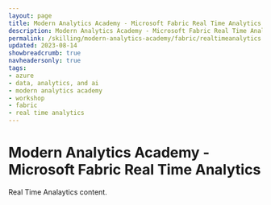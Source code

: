 ```yaml
---
layout: page
title: Modern Analytics Academy - Microsoft Fabric Real Time Analytics
description: Modern Analytics Academy - Microsoft Fabric Real Time Analytics
permalink: /skilling/modern-analytics-academy/fabric/realtimeanalytics
updated: 2023-08-14
showbreadcrumb: true
navheadersonly: true
tags:
- azure
- data, analytics, and ai
- modern analytics academy
- workshop
- fabric
- real time analytics
---
```


# Modern Analytics Academy - Microsoft Fabric Real Time Analytics

Real Time Analaytics content.
